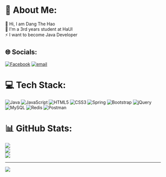 # 💫 About Me:
🌱 Hi, I am Dang The Hao<br>🔭 I'm a 3rd years student at HaUI<br>⚡ I want to become Java Developer


## 🌐 Socials:
[![Facebook](https://img.shields.io/badge/Facebook-%231877F2.svg?logo=Facebook&logoColor=white)](https://facebook.com/angthehao.106864) [![email](https://img.shields.io/badge/Email-D14836?logo=gmail&logoColor=white)](mailto:dangthehao28@gmail.com) 

# 💻 Tech Stack:
![Java](https://img.shields.io/badge/java-%23ED8B00.svg?style=flat-square&logo=openjdk&logoColor=white) ![JavaScript](https://img.shields.io/badge/javascript-%23323330.svg?style=flat-square&logo=javascript&logoColor=%23F7DF1E) ![HTML5](https://img.shields.io/badge/html5-%23E34F26.svg?style=flat-square&logo=html5&logoColor=white) ![CSS3](https://img.shields.io/badge/css3-%231572B6.svg?style=flat-square&logo=css3&logoColor=white) ![Spring](https://img.shields.io/badge/spring-%236DB33F.svg?style=flat-square&logo=spring&logoColor=white) ![Bootstrap](https://img.shields.io/badge/bootstrap-%238511FA.svg?style=flat-square&logo=bootstrap&logoColor=white) ![jQuery](https://img.shields.io/badge/jquery-%230769AD.svg?style=flat-square&logo=jquery&logoColor=white) ![MySQL](https://img.shields.io/badge/mysql-4479A1.svg?style=flat-square&logo=mysql&logoColor=white) ![Redis](https://img.shields.io/badge/redis-%23DD0031.svg?style=flat-square&logo=redis&logoColor=white) ![Postman](https://img.shields.io/badge/Postman-FF6C37?style=flat-square&logo=postman&logoColor=white)
# 📊 GitHub Stats:
![](https://github-readme-stats.vercel.app/api?username=wellvirgo&theme=blue_navy&hide_border=false&include_all_commits=false&count_private=false)<br/>
![](https://nirzak-streak-stats.vercel.app/?user=wellvirgo&theme=blue_navy&hide_border=false)<br/>
![](https://github-readme-stats.vercel.app/api/top-langs/?username=wellvirgo&theme=blue_navy&hide_border=false&include_all_commits=false&count_private=false&layout=compact)

---
[![](https://visitcount.itsvg.in/api?id=wellvirgo&icon=0&color=0)](https://visitcount.itsvg.in)

<!-- Proudly created with GPRM ( https://gprm.itsvg.in ) -->
